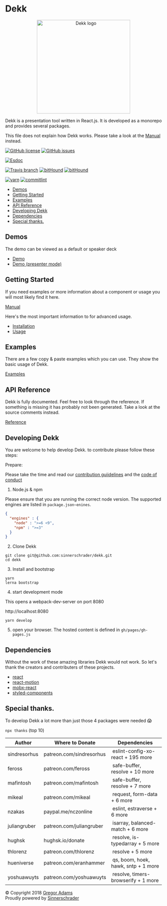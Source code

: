# Dekk

<p align="center"><img width="300" src="https://raw.githubusercontent.com/sinnerschrader/dekk/master/resources/logo.png" alt="Dekk logo"/></p>

Dekk is a presentation tool written in React.js.
It is developed as a monorepo and provides several packages.

This file does not explain how Dekk works. Please take a look at the [Manual](https://sinnerschrader.github.io/dekk/api/manual/) instead.

[![GitHub license](https://img.shields.io/badge/license-MIT-blue.svg?style=flat-square)](https://raw.githubusercontent.com/sinnerschrader/dekk/master/LICENSE)
[![GitHub issues](https://img.shields.io/github/issues/sinnerschrader/dekk.svg?style=flat-square)](https://github.com/sinnerschrader/dekk/issues)

[![Esdoc](https://sinnerschrader.github.io/dekk/api/badge.svg)](https://sinnerschrader.github.io/dekk/api)

[![Travis branch](https://img.shields.io/travis/sinnerschrader/dekk/master.svg?style=flat-square)](https://travis-ci.org/sinnerschrader/dekk)
[![bitHound](https://img.shields.io/bithound/code/github/sinnerschrader/dekk.svg?style=flat-square)](https://www.bithound.io/github/sinnerschrader/dekk)
[![bitHound](https://img.shields.io/bithound/devDependencies/github/sinnerschrader/dekk.svg?style=flat-square)](https://www.bithound.io/github/sinnerschrader/dekk)

[![yarn](https://img.shields.io/badge/yarn-friendly-2c8ebb.svg?style=flat-square)](https://yarnpkg.com/)
[![commitlint](https://img.shields.io/badge/commitlint-enabled-44aa44.svg?style=flat-square)](https://github.com/marionebl/commitlint)


<!-- @import "[TOC]" {cmd="toc" depthFrom=2 depthTo=6 orderedList=false} -->
<!-- code_chunk_output -->

* [Demos](#demos)
* [Getting Started](#getting-started)
* [Examples](#examples)
* [API Reference](#api-reference)
* [Developing Dekk](#developing-dekk)
* [Dependencies](#dependencies)
* [Special thanks.](#special-thanks)

<!-- /code_chunk_output -->

## Demos

The demo can be viewed as a default or speaker deck

* [Demo](https://sinnerschrader.github.io/dekk/)
* [Demo (presenter mode)](https://sinnerschrader.github.io/dekk/?present=true)

## Getting Started

If you need examples or more information about a component or usage you
will most likely find it here.

[Manual](https://sinnerschrader.github.io/dekk/api/manual/index.html)

Here's the most important information to for advanced usage.

* [Installation](https://sinnerschrader.github.io/dekk/api/manual/installation.html)
* [Usage](https://sinnerschrader.github.io/dekk/api/manual/usage.html)

## Examples

There are a few copy & paste examples which you can use. They show the
basic usage of Dekk.

[Examples](https://sinnerschrader.github.io/dekk/api/manual/examples.html)

## API Reference

Dekk is fully documented. Feel free to look through the reference.
If something is missing it has probably not been generated.
Take a look at the source comments instead.

[Reference](https://sinnerschrader.github.io/dekk/api/identifiers.html)


## Developing Dekk

You are welcome to help develop Dekk. to contribute please follow these steps:

Prepare:

Please take the time and read our
[contribution guiidelines](https://github.com/sinnerschrader/dekk/blob/master/.github/CONTRIBUTING.md)
and the [code of conduct](https://github.com/sinnerschrader/dekk/blob/master/.github/CODE_OF_CONDUCT.md)

1. Node.js & npm

Please ensure that you are running the correct node version.
The supported engines are listed in `package.json~enines`.

```json
{
  "engines" : {
    "node" : ">=6 <9",
    "npm" : ">=3"
  }
}
```

2. Clone Dekk

```shell
git clone git@github.com:sinnerschrader/dekk.git
cd dekk
```

3. Install and bootstrap

```shell
yarn
lerna bootstrap
```

4. start development mode

This opens a webpack-dev-server on port 8080

http://localhost:8080

```shell
yarn develop
```

5. open your browser. The hosted content is defined in 
  `gh/pages/gh-pages.js`



## Dependencies

Without the work of these amazing libraries Dekk would not work.
So let's thank the creators and contributers of these projects.

* [react](https://github.com/facebook/react)
* [react-motion](https://github.com/chenglou/react-motion)
* [mobx-react](https://github.com/mobxjs/mobx-react)
* [styled-components](https://github.com/styled-components/styled-components)

## Special thanks.

To develop Dekk a lot more than just those 4 packages were needed 😱 

`npx thanks` (top 10)

| Author | Where to Donate | Dependencies |
|---|---|---|
| sindresorhus              | patreon.com/sindresorhus              | eslint-config-xo-react + 195 more |
| feross                    | patreon.com/feross                    | safe-buffer, resolve + 10 more |
| mafintosh                 | patreon.com/mafintosh                 | safe-buffer, resolve + 7 more |
| mikeal                    | patreon.com/mikeal                    | request, form-data + 6 more |
| nzakas                    | paypal.me/nczonline                   | eslint, estraverse + 6 more |
| juliangruber              | patreon.com/juliangruber              | isarray, balanced-match + 6 more |
| hughsk                    | hughsk.io/donate                      | resolve, is-typedarray + 5 more |
| thlorenz                  | patreon.com/thlorenz                  | resolve + 5 more |
| hueniverse                | patreon.com/eranhammer                | qs, boom, hoek, hawk, sntp + 1 more |
| yoshuawuyts               | patreon.com/yoshuawuyts               | resolve, timers-browserify + 1 more |


© Copyright 2018 [Gregor Adams](https://github.com/pixelass)  
Proudly powered by [Sinnerschrader](https://sinnerschrader.com)
